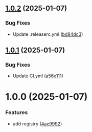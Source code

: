 ## [1.0.2](https://github.com/Unity-UPM-Packages/Test2/compare/v1.0.1...v1.0.2) (2025-01-07)


### Bug Fixes

* Update .releaserc.yml ([bd84dc3](https://github.com/Unity-UPM-Packages/Test2/commit/bd84dc3ea2990f36bad3463175f465319cfddea8))

## [1.0.1](https://github.com/Unity-UPM-Packages/Test2/compare/v1.0.0...v1.0.1) (2025-01-07)


### Bug Fixes

* Update CI.yml ([a56e111](https://github.com/Unity-UPM-Packages/Test2/commit/a56e1114ea90706e4d040d7dc1276a5b39085e5b))

# 1.0.0 (2025-01-07)


### Features

* add registry ([4ae9992](https://github.com/Unity-UPM-Packages/Test2/commit/4ae9992aa5a5ff9ccd7bd8bf0aaa01c51ebd13f2))
